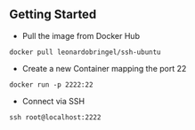 ## Getting Started

- Pull the image from Docker Hub
```
docker pull leonardobringel/ssh-ubuntu
```

- Create a new Container mapping the port 22
```
docker run -p 2222:22
```

- Connect via SSH
```
ssh root@localhost:2222
```
